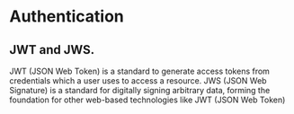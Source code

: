 # Authentication

## JWT and JWS.

JWT (JSON Web Token) is a standard to generate access tokens from credentials which a user uses to access a resource. JWS (JSON Web Signature) is a standard for digitally signing arbitrary data, forming the foundation for other web-based technologies like JWT (JSON Web Token)